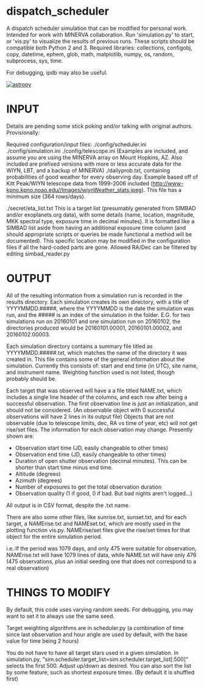# dispatch_scheduler
A dispatch scheduler simulation that can be modified for personal work. Intended for work with MINERVA collaboration. Run 'simulation.py' to start, or 'vis.py' to visualize the results of previous runs. These scripts should be compatible both Python 2 and 3. Required libraries: collections, configobj, copy, datetime, ephem, glob, math, matplotlib, numpy, os, random, subprocess, sys, time.

For debugging, ipdb may also be useful.

[![astropy](http://img.shields.io/badge/powered%20by-AstroPy-orange.svg?style=flat)](http://www.astropy.org/)


# INPUT
Details are pending some stick poking and/or talking with original authors. Provisionally:

Required configuration/input files:
./config/scheduler.ini ./config/simulation.ini ./config/telescope.ini (Examples are included, and assume you are using the MINERVA array on Mount Hopkins, AZ. Also included are prefixed versions with more or less accurate data for the WIYN, LBT, and a backup of MINERVA)
./dailyprob.txt, containing probabilities of good weather for every observing day. Example based off of Kitt Peak/WIYN telescope data from 1999-2006 included (http://www-kpno.kpno.noao.edu//Images/wiynWeather_stats.jpeg). This file has a minimum size (364 rows/days).

./secret/eta_list.txt
This is a target list (presumably generated from SIMBAD and/or exoplanets.org data), with some details (name, location, magnitude, MKK spectral type, exposure time in decimal minutes). It is formatted like a SIMBAD list aside from having an additional exposure time column (and should appropriate scripts or queries be made functional a method will be documented). This specific location may be modified in the configuration files if all the hard-coded parts are gone. Allowed RA/Dec can be filtered by editing simbad_reader.py

# OUTPUT
All of the resulting information from a simulation run is recorded in the results
directory. Each simulation creates its own directory, with a title of 
YYYYMMDD.#####, where the YYYYMMDD is the date the simulation was run, and the
\#\#\#\#\# is an index of the simulation in the folder. E.G. for two simulations 
run on 20160101 and one simulation run on 20160102, the directories produced 
would be 20160101.00001, 20160101.00002, and 20160102.00003. 

Each simulation directory contains a summary file titled as YYYYMMDD.#####.txt,
which matches the name of the directory it was created in. This file 
contains some of the general information about the simulation. Currently this consists of:
start and end time (in UTC), site name, and instrument name.
Weighting function used is not listed, though probably should be.

Each target that was observed will have a a file titled NAME.txt, which 
includes a single line header of the columns, and each row after being a successful observation. The first observation line is just an initialization, and should not be considered. (An observable object with 0 successful observations will have 2 lines in its output file)
Objects that are not observable (due to telescope limits, dec, RA vs time of year, etc) will not get rise/set files.
The information for each observation may change. Presently shown are:
* Observation start time (JD, easily changeable to other times)
* Observation end time (JD, easily changeable to other times)
* Duration of open shutter observation (decimal minutes). This can be shorter than start time minus end time.
* Altitude (degrees)
* Azimuth (degrees)
* Number of exposures to get the total observation duration
* Observation quality (1 if good, 0 if bad. But bad nights aren't logged...)

All output is in CSV format, despite the .txt name.

There are also some other files, like sunrise.txt, sunset.txt, and for each 
target, a NAMErise.txt and NAMEset.txt, which are mostly used in the plotting 
function vis.py. NAMErise/set files give the rise/set times for that object for the entire simulation period.

i.e.:If the period was 1079 days, and only 475 were suitable for observation, NAMErise.txt will have 1079 lines of data, while NAME.txt will have only 476 (475 observations, plus an initial seeding one that does not correspond to a real observation)

# THINGS TO MODIFY
By default, this code uses varying random seeds. For debugging, you may want to set it to always use the same seed.

Target weighting algorithms are in scheduler.py (a combination of time since last observation and hour angle are used by default, with the base value for time being 2 hours)

You do not have to have all target stars used in a given simulation. In simulation.py, "sim.scheduler.target_list=sim.scheduler.target_list[:500]" selects the first 500. Adjust up/down as desired. You can also sort the list by some feature, such as shortest exposure times. (By default it is shuffled first)
